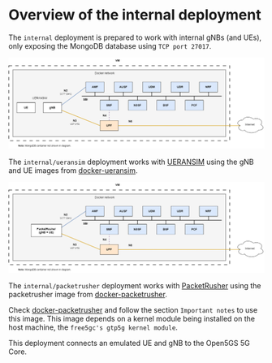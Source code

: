 # Overview of the internal deployment

The `internal` deployment is prepared to work with internal gNBs (and UEs), only exposing the MongoDB database using `TCP port 27017`.

![Overview of the internal/ueransim deployment](../../misc/diagrams/internal-ueransim.png)

The `internal/ueransim` deployment works with [UERANSIM](https://github.com/aligungr/UERANSIM) using the gNB and UE images from [docker-ueransim](https://github.com/Borjis131/docker-ueransim).

![Overview of the internal/packetrusher deployment](../../misc/diagrams/internal-packetrusher.png)

The `internal/packetrusher` deployment works with [PacketRusher](https://github.com/HewlettPackard/PacketRusher) using the packetrusher image from [docker-packetrusher](https://github.com/Borjis131/docker-packetrusher).

Check [docker-packetrusher](https://github.com/Borjis131/docker-packetrusher) and follow the section `Important notes` to use this image. This image depends on a kernel module being installed on the host machine, the `free5gc's gtp5g kernel module`.

This deployment connects an emulated UE and gNB to the Open5GS 5G Core.